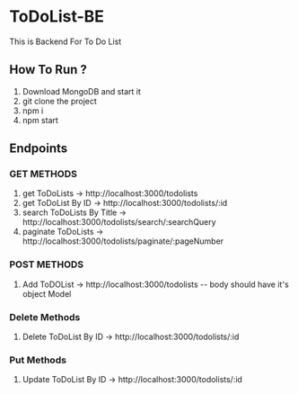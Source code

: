 # ToDoList-BE
This is Backend For To Do List

## How To Run ?
1. Download MongoDB and start it
2. git clone the project
3. npm i
4. npm start

## Endpoints

### GET METHODS
1. get ToDoLists ->  http://localhost:3000/todolists
2. get ToDoList By ID -> http://localhost:3000/todolists/:id
3. search ToDoLists By Title -> http://localhost:3000/todolists/search/:searchQuery
4. paginate ToDoLists -> http://localhost:3000/todolists/paginate/:pageNumber

### POST METHODS
1. Add ToDOList -> http://localhost:3000/todolists  -- body should have it's object Model

### Delete Methods
1. Delete ToDoList By ID -> http://localhost:3000/todolists/:id

### Put Methods
1. Update ToDoList By ID -> http://localhost:3000/todolists/:id
   
   
